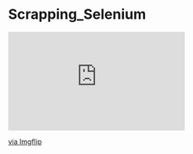 # Scrapping_Selenium

<div style="width:360px;max-width:100%;"><div style="height:0;padding-bottom:56.11%;position:relative;"><iframe width="360" height="202" style="position:absolute;top:0;left:0;width:100%;height:100%;" frameBorder="0" src="https://imgflip.com/embed/4dgjph"></iframe></div><p><a href="https://imgflip.com/gif/4dgjph">via Imgflip</a></p></div>
